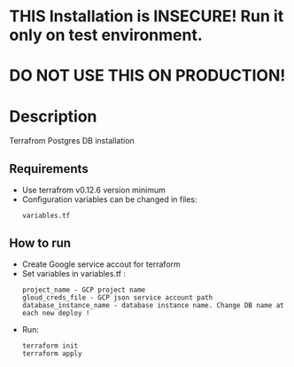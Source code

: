 # THIS Installation is INSECURE! Run it only on test environment.
# DO NOT USE THIS ON PRODUCTION!

# Description
Terrafrom Postgres DB installation
## Requirements 
* Use terrafrom v0.12.6 version minimum
* Configuration variables can be changed in files:
  ```shell
  variables.tf
  ```
## How to run
* Create Google service accout for terraform
* Set variables in variables.tf :
  ```
  project_name - GCP project name
  gloud_creds_file - GCP json service account path
  database_instance_name - database instance name. Change DB name at each new deploy !
  ```
* Run:
  ```
  terraform init
  terraform apply
  ```
